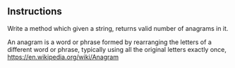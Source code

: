 ## Instructions

Write a method which given a string, returns valid number of anagrams in it.

An anagram is a word or phrase formed by rearranging the letters of a different word or phrase, typically using all the original letters exactly once, https://en.wikipedia.org/wiki/Anagram
